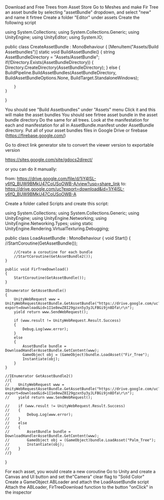 Download and Free Trees from Asset Store
Go to Meshes and make Fir Tree an asset bundle by selecting "assetBundle" dropdown, and select "new" and name it firtree
Create a folder "Editor" under assets
Create the following script

using System.Collections;
using System.Collections.Generic;
using UnityEngine;
using UnityEditor;
using System.IO;

public class CreateAssetBundle : MonoBehaviour
{
    [MenuItem("Assets/Build Assetbundles")]
    static void BuildAssetBundle()
    {
        string AssetBundleDirectory = "Assets/AssetBundle";
        if(!Directory.Exists(AssetBundleDirectory))
        {
            Directory.CreateDirectory(AssetBundleDirectory);
        }
        else
        {
            BuildPipeline.BuildAssetBundles(AssetBundleDirectory,
                BuildAssetBundleOptions.None, BuildTarget.StandaloneWindows);


        }
    }
}


You should see "Build Assetbundles" under "Assets" menu
Click it and this will make the asset bundles
You should see firtree asset bundle in the asset bundle directory
Do the same for all trees.
Look at the manifestation for each and manifestation for all in AssetBundle.manifest under AssetBundle directory.
Put all of your asset bundles files in Google Drive or firebase (https://firebase.google.com/)

Go to direct link generator site to convert the viewer version to exportable version

https://sites.google.com/site/gdocs2direct/


or you can do it manually:

from:
https://drive.google.com/file/d/1iY4ISL-v6fQ_BUW9BMkU47CoUSoOWB-A/view?usp=share_link
to:
https://drive.google.com/uc?export=download&id=1iY4ISL-v6fQ_BUW9BMkU47CoUSoOWB-A



Create a folder called Scripts and create this script:

using System.Collections;
using System.Collections.Generic;
using UnityEngine;
using UnityEngine.Networking;
using UnityEngine.Networking.Types;
using static UnityEngine.Rendering.VirtualTexturing.Debugging;


public class LoadAssetBundle : MonoBehaviour
{
    void Start()
    {
        //StartCoroutine(GetAssetBundle());

        //Create a coroutine for each bundle
        //StartCoroutine(GetAssetBundle2());
    }

    public void FirTreeDownload()
    {
        StartCoroutine(GetAssetBundle());
    }

    IEnumerator GetAssetBundle()
    {
        UnityWebRequest www = UnityWebRequestAssetBundle.GetAssetBundle("https://drive.google.com/uc?export=download&id=1I1e8ewZ8I29gzxn5y3yJLFBGi9jn8Dfa\r\n");
        yield return www.SendWebRequest();

        if (www.result != UnityWebRequest.Result.Success)
        {
            Debug.Log(www.error);
        }
        else
        {
            AssetBundle bundle = DownloadHandlerAssetBundle.GetContent(www);
            GameObject obj = (GameObject)bundle.LoadAsset("Fir_Tree");
            Instantiate(obj);
        }
    }

    //IEnumerator GetAssetBundle2()
    //{
    //    UnityWebRequest www = UnityWebRequestAssetBundle.GetAssetBundle("https://drive.google.com/uc?export=download&id=1I1e8ewZ8I29gzxn5y3yJLFBGi9jn8Dfa\r\n");
    //    yield return www.SendWebRequest();

    //    if (www.result != UnityWebRequest.Result.Success)
    //    {
    //        Debug.Log(www.error);
    //    }
    //    else
    //    {
    //        AssetBundle bundle = DownloadHandlerAssetBundle.GetContent(www);
    //        GameObject obj = (GameObject)bundle.LoadAsset("Palm_Tree");
    //        Instantiate(obj);
    //    }
    //}
}


For each asset, you would create a new coroutine
Go to Unity and create a Canvas and UI button and set the"Camera" clear flag to "Solid Color"
Create a GameObject ABLoader and attach the LoadAssetBundle script
Attach the ABLoader, FirTreeDownload function to the button "onClick" in the inspector
